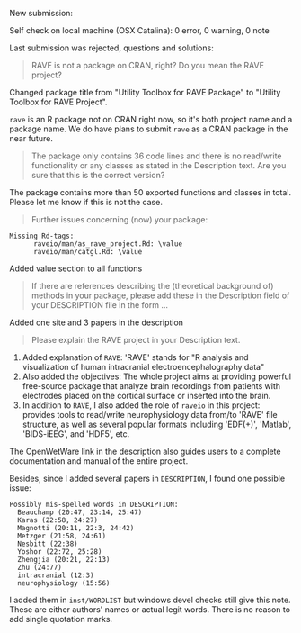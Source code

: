 New submission:

Self check on local machine (OSX Catalina): 0 error, 0 warning, 0 note

Last submission was rejected, questions and solutions:


> RAVE is not a package on CRAN, right? Do you mean the RAVE project?

Changed package title from "Utility Toolbox for RAVE Package" to "Utility Toolbox for RAVE Project". 

`rave` is an R package not on CRAN right now, so it's both project name and a package name. We do have plans to submit `rave` as a CRAN package in the near future.

> The package only contains 36 code lines and there is no read/write functionality or any classes as stated in the Description text. Are you sure that this is the correct version?

The package contains more than 50 exported functions and classes in total. Please let me know if this is not the case.


> Further issues concerning (now) your package:

```
Missing Rd-tags:
      raveio/man/as_rave_project.Rd: \value
      raveio/man/catgl.Rd: \value
```

Added value section to all functions 


> If there are references describing the (theoretical background of) methods in your package, please add these in the Description field of your DESCRIPTION file in the form ...

Added one site and 3 papers in the description

> Please explain the RAVE project in your Description text.

1. Added explanation of `RAVE`: 'RAVE' stands for "R analysis and visualization of human intracranial electroencephalography data"
2. Also added the objectives: The whole project aims at providing powerful free-source package that analyze brain recordings from patients with electrodes placed on the cortical surface or inserted into the brain.
3. In addition to `RAVE`, I also added the role of `raveio` in this project: provides tools to read/write neurophysiology data from/to 'RAVE' file structure, as well as several popular formats including 'EDF(+)', 'Matlab', 'BIDS-iEEG', and 'HDF5', etc.

The OpenWetWare link in the description also guides users to a complete documentation and manual of the entire project. 


Besides, since I added several papers in `DESCRIPTION`, I found one possible issue:

```
Possibly mis-spelled words in DESCRIPTION:
  Beauchamp (20:47, 23:14, 25:47)
  Karas (22:58, 24:27)
  Magnotti (20:11, 22:3, 24:42)
  Metzger (21:58, 24:61)
  Nesbitt (22:38)
  Yoshor (22:72, 25:28)
  Zhengjia (20:21, 22:13)
  Zhu (24:77)
  intracranial (12:3)
  neurophysiology (15:56)
```

I added them in `inst/WORDLIST` but windows devel checks still give this note. These are either authors' names or actual legit words. There is no reason to add single quotation marks.
